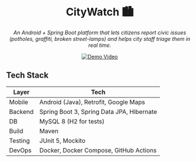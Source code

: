 <!--
  Smart City Reporting Platform (CityWatch)
  Semester Project ‑ COM S 309 • Fall 2024
-->
<h1 align="center">CityWatch 🏙️</h1>
<p align="center"><i>
  An Android + Spring Boot platform that lets citizens
  report civic issues (potholes, graffiti, broken street-lamps) and
  helps city staff triage them in real time.
</i></p>

<p align="center">
  <a href="https://youtu.be/266tZyGqB54?si=TkySQAiZqPK-K5hi">
    <img src="https://img.shields.io/badge/demo-youtube-red?logo=youtube" alt="Demo Video"/>
  </a>
</p>

## Tech Stack
| Layer   | Tech |
|---------|------|
| Mobile  | Android (Java), Retrofit, Google Maps |
| Backend | Spring Boot 3, Spring Data JPA, Hibernate |
| DB      | MySQL 8 (H2 for tests) |
| Build   | Maven |
| Testing | JUnit 5, Mockito |
| DevOps  | Docker, Docker Compose, GitHub Actions |
